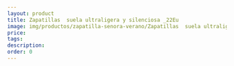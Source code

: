 ```yaml
---
layout: product
title: Zapatillas  suela ultraligera y silenciosa _22Eu
image: img/productos/zapatilla-senora-verano/Zapatillas  suela ultraligera y silenciosa _22Eu.jpeg
price: 
tags: 
description: 
order: 0
---
```

